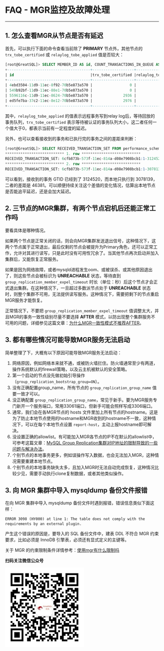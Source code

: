 # FAQ - MGR监控及故障处理
---

## 1. 怎么查看MGR从节点是否有延迟
首先，可以执行下面的命令查看当前除了 **PRIMARY** 节点外，其他节点的 `trx_tobe_certified` 或 `relaylog_tobe_applied` 值是否较大：
```sql
[root@GreatSQL]> SELECT MEMBER_ID AS id, COUNT_TRANSACTIONS_IN_QUEUE AS trx_tobe_certified, COUNT_TRANSACTIONS_REMOTE_IN_APPLIER_QUEUE AS relaylog_tobe_applied, COUNT_TRANSACTIONS_CHECKED AS trx_chkd, COUNT_TRANSACTIONS_REMOTE_APPLIED AS trx_done, COUNT_TRANSACTIONS_LOCAL_PROPOSED AS proposed FROM performance_schema.replication_group_member_stats;
+--------------------------------------+-------------------+---------------------+----------+----------+----------+
| id                                   |trx_tobe_certified |relaylog_tobe_applied| trx_chkd | trx_done | proposed |
+--------------------------------------+-------------------+---------------------+----------+----------+----------+
| 4ebd3504-11d9-11ec-8f92-70b5e873a570 |                 0 |                   0 |   422248 |        6 |   422248 |
| 549b92bf-11d9-11ec-88e1-70b5e873a570 |                 0 |              238391 |   422079 |   183692 |        0 |
| 5596116c-11d9-11ec-8624-70b5e873a570 |              2936 |              238519 |   422115 |   183598 |        0 |
| ed5fe7ba-37c2-11ec-8e12-70b5e873a570 |              2976 |              238123 |   422167 |   184044 |        0 |
+--------------------------------------+-------------------+---------------------+----------+----------+----------+
```
其中，`relaylog_tobe_applied` 的值表示远程事务写到relay log后，等待回放的事务队列，`trx_tobe_certified` 表示等待被认证的事务队列大小，这二者任何一个值大于0，都表示当前有一定程度的延迟。

另外，也可以查看接收到的事务和已执行完的事务之间的差距来判断：
```sql
[root@GreatSQL]> SELECT RECEIVED_TRANSACTION_SET FROM performance_schema.replication_connection_status WHERE  channel_name = 'group_replication_applier' UNION ALL SELECT variable_value FROM performance_schema.global_variables WHERE  variable_name = 'gtid_executed'\G
*************************** 1. row ***************************
RECEIVED_TRANSACTION_SET: 6cfb873b-573f-11ec-814a-d08e7908bcb1:1-3124520
*************************** 2. row ***************************
RECEIVED_TRANSACTION_SET: 6cfb873b-573f-11ec-814a-d08e7908bcb1:1-3078139
```
可以看到，接收到的事务 GTID 已经到了 3124520，而本地只执行到 3078139，二者的差距是 46381。可以顺便持续关注这个差值的变化情况，估算出本地节点是否能追平延迟，还是会加大延迟。

## 2. 三节点的MGR集群，有两个节点宕机后还能正常工作吗
要看具体是哪种情况。

如果两个节点是正常关闭的话，则会向MGR集群发送退出信号，这种情况下，这两个节点属于正常退出，最后仅剩的节点会被提升为Primary角色，还可以正常工作，允许对其进行读写，只是此时没有可用性冗余了。当其他节点再次启动并加入集群后，又能恢复正常服务。

如果是因为网络故障，或者mysqld进程发生oom、或被误杀、或其他原因退出了，则这些节点会被标识为 **UNREACHABLE** 状态，等待直到 `group_replication_member_expel_timeout` 时长（单位：秒）后这个节点才会正式退出集群。在这种情况下，一旦超过多数派节点处于 **UNREACHABLE** 状态时，则整个集群不可用，无法提供读写服务。这种情况下，需要把剩下的节点重启MGR服务才能恢复。

正常情况下，不要把 `group_replication_member_expel_timeout` 值调整太大，并且MGR的事务一致性级别尽量不要选择 **AFTER** 模式，以防出现整个集群服务不可用的问题，详细参见这篇文章：[为什么MGR一致性模式不推荐AFTER](https://mp.weixin.qq.com/s/zy0VUgF_5gJuZYbzNVxPXA)。

## 3. 都有哪些情况可能导致MGR服务无法启动
简单整理了下，大概有以下原因可能导致MGR服务无法启动：
1. 网络原因，例如网络本来就不通，或被防火墙拦住。防火墙通常至少有两道，操作系统默认的firewall策略，以及云主机被默认的安全策略。
2. 第一个启动的节点没先做初始引导操作（`group_replication_bootstrap_group=ON`）。
3. 没有正确配置group_name，所有节点的 `group_replication_group_name` 值要一致才可以。
4. 没正确配置 `group_replication_group_name`，常见于新手。要为MGR服务专门新开一个服务端口，常用33061端口，但新手可能会照样写成3306端口。
5. 通常，我们会在各MGR节点的 hosts 文件里加上所有节点的hostname。这是为了防止本地节点使用的hostname和MGR收到的hostname不一致，这种情况下，可以在每个本地节点设置 `report-host`，主动上报hostname即可解决。
7. 没设置正确的allowlist。有可能加入MGR各节点的IP不在默认的allowlist中，可参考这篇文章：[MySQL Group Replication集群对IP地址的限制导致的一些问题与解决办法](https://mp.weixin.qq.com/s/sbYufrlOx4cKiT8sV3hCaw)。
8. 个别节点的本地事务更多，例如误操作写入数据，也会无法加入MGR，这种情况需要重建本地节点。
9. 个别节点的本地事务缺失太多，且加入MGR时无法自动完成恢复，这种情况比较少见，需要手动执行clone复制数据，或者其他类似操作。

## 3. 向 MGR 集群中导入 mysqldump 备份文件报错

在向 MGR 集群中导入 mysqldump 备份文件时遇到报错，错误信息类似下面这样：

```
ERROR 3098 (HY000) at line 1: The table does not comply with the requirements by an external plugin.
```

产生这个错误的原因是，要导入的 SQL 备份文件中，建表 DDL 不符合 MGR 约束要求，比如必须是 InnoDB 引擎表，必须还有显式定义的主键等。

关于 MGR 的约束限制条件详情参考：[使用mgr有什么限制吗](./5-faq-others.md#_1-使用mgr有什么限制吗)



**扫码关注微信公众号**

![greatsql-wx](../greatsql-wx.jpg)
